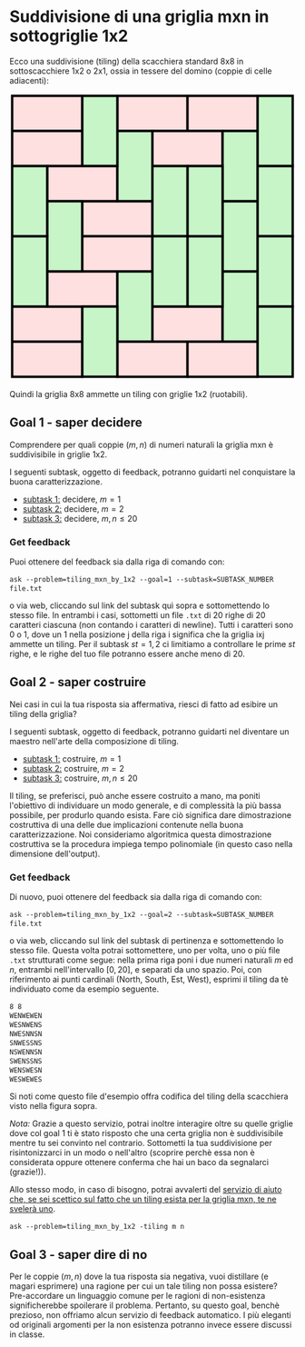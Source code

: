 # Suddivisione di una griglia mxn in sottogriglie 1x2

Ecco una suddivisione (tiling) della scacchiera standard 8x8 in sottoscacchiere 1x2 o 2x1, ossia in tessere del domino (coppie di celle adiacenti):

![esempio di tiling](figs/Pavage_domino.svg)

Quindi la griglia 8x8 ammette un tiling con griglie 1x2 (ruotabili).

## Goal 1 - saper decidere
Comprendere per quali coppie $(m,n)$ di numeri naturali la griglia mxn è suddivisibile in griglie 1x2.

I seguenti subtask, oggetto di feedback, potranno guidarti nel conquistare la buona caratterizzazione.

* [subtask 1:](https://per-ora-costruiamo-qusti-URL-a-mano-ma-sarebbe-utile-costruzione-dinamica-e/o-da-problm.yaml) decidere, $m = 1$
* [subtask 2:](https://per-ora-costruiamo-qusti-URL-a-mano-ma-sarebbe-utile-costruzione-dinamica-e/o-da-problm.yaml) decidere, $m = 2$
* [subtask 3:](https://per-ora-costruiamo-qusti-URL-a-mano-ma-sarebbe-utile-costruzione-dinamica-e/o-da-problm.yaml) decidere, $m,n \leq 20$

### Get feedback
Puoi ottenere del feedback sia dalla riga di comando con:
```
ask --problem=tiling_mxn_by_1x2 --goal=1 --subtask=SUBTASK_NUMBER file.txt 
```
o via web, cliccando sul link del subtask quì sopra e sottomettendo lo stesso file.
In entrambi i casi, sottometti un file `.txt` di 20 righe di 20 caratteri ciascuna (non contando i caratteri di newline). Tutti i caratteri sono 0 o 1, dove un 1 nella posizione j della riga i significa che la griglia ixj ammette un tiling.
Per il subtask $st = 1,2$ ci limitiamo a controllare le prime $st$ righe, e le righe del tuo file potranno essere anche meno di 20.


## Goal 2 - saper costruire

Nei casi in cui la tua risposta sia affermativa, riesci di fatto ad esibire un tiling della griglia?

I seguenti subtask, oggetto di feedback, potranno guidarti nel diventare un maestro nell'arte della composizione di tiling.

* [subtask 1:](https://per-ora-costruiamo-qusti-URL-a-mano-ma-sarebbe-utile-costruzione-dinamica-e/o-da-problm.yaml) costruire, $m = 1$
* [subtask 2:](https://per-ora-costruiamo-qusti-URL-a-mano-ma-sarebbe-utile-costruzione-dinamica-e/o-da-problm.yaml) costruire, $m = 2$
* [subtask 3:](https://per-ora-costruiamo-qusti-URL-a-mano-ma-sarebbe-utile-costruzione-dinamica-e/o-da-problm.yaml) costruire, $m,n \leq 20$

Il tiling, se preferisci, può anche essere costruito a mano, ma poniti l'obiettivo di individuare un modo generale, e di complessità la più bassa possibile, per produrlo quando esista. Fare ciò significa dare dimostrazione costruttiva di una delle due implicazioni contenute nella buona caratterizzazione. Noi consideriamo algoritmica questa dimostrazione costruttiva se la procedura impiega tempo polinomiale (in questo caso nella dimensione dell'output).

### Get feedback
Di nuovo, puoi ottenere del feedback sia dalla riga di comando con:
```
ask --problem=tiling_mxn_by_1x2 --goal=2 --subtask=SUBTASK_NUMBER file.txt 
```
o via web, cliccando sul link del subtask di pertinenza e sottomettendo lo stesso file.
Questa volta potrai sottomettere, uno per volta, uno o più file `.txt` strutturati come segue:
nella prima riga poni i due numeri naturali $m$ ed $n$, entrambi nell'intervallo $[0,20]$, e separati da uno spazio.
Poi, con riferimento ai punti cardinali (North, South, Est, West), esprimi il tiling da tè individuato come da esempio seguente.
```
8 8
WENWEWEN
WESNWENS
NWESNNSN
SNWESSNS
NSWENNSN
SWENSSNS
WENSWESN
WESWEWES
```
Si noti come questo file d'esempio offra codifica del tiling della scacchiera visto nella figura sopra.

_Nota:_ Grazie a questo servizio, potrai inoltre interagire oltre su quelle griglie dove col goal 1 ti è stato risposto che una certa griglia non è suddivisibile mentre tu sei convinto nel contrario. Sottometti la tua suddivisione per risintonizzarci in un modo o nell'altro (scoprire perchè essa non è considerata oppure ottenere conferma che hai un baco da segnalarci (grazie!)).

Allo stesso modo, in caso di bisogno, potrai avvalerti del [servizio di aiuto che, se sei scettico sul fatto che un tiling esista per la griglia mxn, te ne svelerà uno](https://per-ora-costruiamo-qusti-URL-a-mano-ma-sarebbe-utile-costruzione-dinamica-e/o-da-problm.yaml).

```
ask --problem=tiling_mxn_by_1x2 -tiling m n 
```


## Goal 3 - saper dire di no

Per le coppie  $(m,n)$ dove la tua risposta sia negativa, vuoi distillare (e magari esprimere) una ragione per cui un tale tiling non possa esistere?
Pre-accordare un linguaggio comune per le ragioni di non-esistenza significherebbe spoilerare il problema. Pertanto, su questo goal, benchè prezioso, non offriamo alcun servizio di feedback automatico. I più eleganti od originali argomenti per la non esistenza potranno invece essere discussi in classe.


